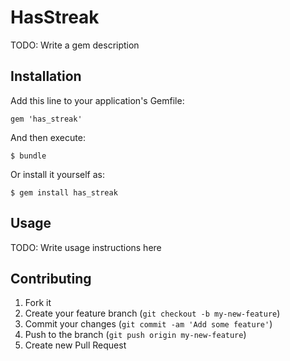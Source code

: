 # HasStreak

TODO: Write a gem description

## Installation

Add this line to your application's Gemfile:

    gem 'has_streak'

And then execute:

    $ bundle

Or install it yourself as:

    $ gem install has_streak

## Usage

TODO: Write usage instructions here

## Contributing

1. Fork it
2. Create your feature branch (`git checkout -b my-new-feature`)
3. Commit your changes (`git commit -am 'Add some feature'`)
4. Push to the branch (`git push origin my-new-feature`)
5. Create new Pull Request

